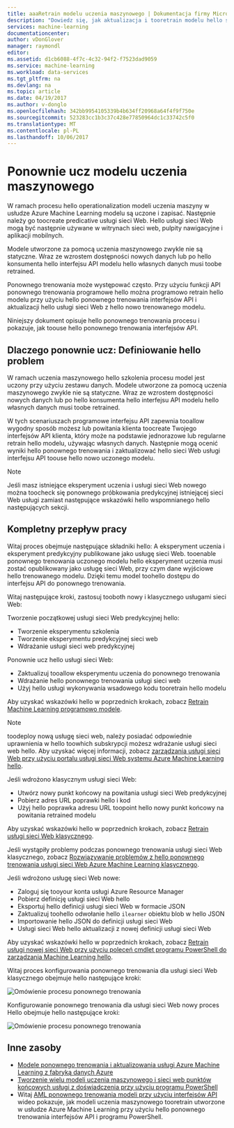 ```yaml
---
title: aaaRetrain modelu uczenia maszynowego | Dokumentacja firmy Microsoft
description: "Dowiedz się, jak aktualizacja i tooretrain modelu hello sieci Web usługi toouse hello nowo uczonego modelu w usłudze Azure Machine Learning."
services: machine-learning
documentationcenter: 
author: vDonGlover
manager: raymondl
editor: 
ms.assetid: d1cb6088-4f7c-4c32-94f2-f7523dad9059
ms.service: machine-learning
ms.workload: data-services
ms.tgt_pltfrm: na
ms.devlang: na
ms.topic: article
ms.date: 04/19/2017
ms.author: v-donglo
ms.openlocfilehash: 342bb9954105339b4b634ff20968a64f4f9f750e
ms.sourcegitcommit: 523283cc1b3c37c428e77850964dc1c33742c5f0
ms.translationtype: MT
ms.contentlocale: pl-PL
ms.lasthandoff: 10/06/2017
---
```

# <a name="retrain-a-machine-learning-model"></a>Ponownie ucz modelu uczenia maszynowego
W ramach procesu hello operationalization modeli uczenia maszyny w usłudze Azure Machine Learning modelu są uczone i zapisać. Następnie należy go toocreate predicative usługi sieci Web. Hello usługi sieci Web mogą być następnie używane w witrynach sieci web, pulpity nawigacyjne i aplikacji mobilnych. 

Modele utworzone za pomocą uczenia maszynowego zwykle nie są statyczne. Wraz ze wzrostem dostępności nowych danych lub po hello konsumenta hello interfejsu API modelu hello własnych danych musi toobe retrained. 

Ponownego trenowania może występować często. Przy użyciu funkcji API ponownego trenowania programowe hello można programowo retrain hello modelu przy użyciu hello ponownego trenowania interfejsów API i aktualizacji hello usługi sieci Web z hello nowo trenowanego modelu. 

Niniejszy dokument opisuje hello ponownego trenowania procesu i pokazuje, jak toouse hello ponownego trenowania interfejsów API.

## <a name="why-retrain-defining-hello-problem"></a>Dlaczego ponownie ucz: Definiowanie hello problem
W ramach uczenia maszynowego hello szkolenia procesu model jest uczony przy użyciu zestawu danych. Modele utworzone za pomocą uczenia maszynowego zwykle nie są statyczne. Wraz ze wzrostem dostępności nowych danych lub po hello konsumenta hello interfejsu API modelu hello własnych danych musi toobe retrained.

W tych scenariuszach programowe interfejsu API zapewnia tooallow wygodny sposób możesz lub powitania klienta toocreate Twojego interfejsów API klienta, który może na podstawie jednorazowe lub regularne retrain hello modelu, używając własnych danych. Następnie mogą ocenić wyniki hello ponownego trenowania i zaktualizować hello sieci Web usługi interfejsu API toouse hello nowo uczonego modelu.

> [!NOTE]
> Jeśli masz istniejące eksperyment uczenia i usługi sieci Web nowego można toocheck się ponownego próbkowania predykcyjnej istniejącej sieci Web usługi zamiast następujące wskazówki hello wspomnianego hello następujących sekcji.
> 
> 

## <a name="end-to-end-workflow"></a>Kompletny przepływ pracy
Witaj proces obejmuje następujące składniki hello: A eksperyment uczenia i eksperyment predykcyjny publikowane jako usługę sieci Web. tooenable ponownego trenowania uczonego modelu hello eksperyment uczenia musi zostać opublikowany jako usługę sieci Web, przy czym dane wyjściowe hello trenowanego modelu. Dzięki temu model toohello dostępu do interfejsu API do ponownego trenowania. 

Witaj następujące kroki, zastosuj tooboth nowy i klasycznego usługami sieci Web:

Tworzenie początkowej usługi sieci Web predykcyjnej hello:

* Tworzenie eksperymentu szkolenia
* Tworzenie eksperymentu predykcyjnej sieci web
* Wdrażanie usługi sieci web predykcyjnej

Ponownie ucz hello usługi sieci Web:

* Zaktualizuj tooallow eksperymentu uczenia do ponownego trenowania
* Wdrażanie hello ponownego trenowania usługi sieci web
* Użyj hello usługi wykonywania wsadowego kodu tooretrain hello modelu

Aby uzyskać wskazówki hello w poprzednich krokach, zobacz [Retrain Machine Learning programowo modele](machine-learning-retrain-models-programmatically.md).

> [!NOTE] 
> toodeploy nową usługę sieci web, należy posiadać odpowiednie uprawnienia w hello toowhich subskrypcji możesz wdrażanie usługi sieci web hello. Aby uzyskać więcej informacji, zobacz [zarządzania usługi sieci Web przy użyciu portalu usługi sieci Web systemu Azure Machine Learning hello](machine-learning-manage-new-webservice.md). 

Jeśli wdrożono klasycznym usługi sieci Web:

* Utwórz nowy punkt końcowy na powitania usługi sieci Web predykcyjnej
* Pobierz adres URL poprawki hello i kod
* Użyj hello poprawka adresu URL toopoint hello nowy punkt końcowy na powitania retrained modelu 

Aby uzyskać wskazówki hello w poprzednich krokach, zobacz [Retrain usługi sieci Web klasycznego](machine-learning-retrain-a-classic-web-service.md).

Jeśli wystąpiły problemy podczas ponownego trenowania usługi sieci Web klasycznego, zobacz [Rozwiązywanie problemów z hello ponownego trenowania usługi sieci Web Azure Machine Learning klasycznego](machine-learning-troubleshooting-retraining-models.md).

Jeśli wdrożono usługę sieci Web nowe:

* Zaloguj się tooyour konta usługi Azure Resource Manager
* Pobierz definicję usługi sieci Web hello
* Eksportuj hello definicji usługi sieci Web w formacie JSON
* Zaktualizuj toohello odwołanie hello `ilearner` obiektu blob w hello JSON
* Importowanie hello JSON do definicji usługi sieci Web
* Usługi sieci Web hello aktualizacji z nowej definicji usługi sieci Web

Aby uzyskać wskazówki hello w poprzednich krokach, zobacz [Retrain usługi nowej sieci Web przy użyciu poleceń cmdlet programu PowerShell do zarządzania Machine Learning hello](machine-learning-retrain-new-web-service-using-powershell.md).

Witaj proces konfigurowania ponownego trenowania dla usługi sieci Web klasycznego obejmuje hello następujące kroki:

![Omówienie procesu ponownego trenowania][1]

Konfigurowanie ponownego trenowania dla usługi sieci Web nowy proces Hello obejmuje hello następujące kroki:

![Omówienie procesu ponownego trenowania][7]

## <a name="other-resources"></a>Inne zasoby
* [Modele ponownego trenowania i aktualizowania usługi Azure Machine Learning z fabryką danych Azure](https://azure.microsoft.com/blog/retraining-and-updating-azure-machine-learning-models-with-azure-data-factory/)
* [Tworzenie wielu modeli uczenia maszynowego i sieci web punktów końcowych usługi z doświadczenia przy użyciu programu PowerShell](machine-learning-create-models-and-endpoints-with-powershell.md)
* Witaj [AML ponownego trenowania modeli przy użyciu interfejsów API](https://www.youtube.com/watch?v=wwjglA8xllg) wideo pokazuje, jak modeli uczenia maszynowego tooretrain utworzone w usłudze Azure Machine Learning przy użyciu hello ponownego trenowania interfejsów API i programu PowerShell.

<!--image links-->
[1]: ./media/machine-learning-retrain-machine-learning-model/machine-learning-retrain-models-programmatically-IMAGE01.png
[7]: ./media/machine-learning-retrain-machine-learning-model/machine-learning-retrain-models-programmatically-IMAGE07.png

